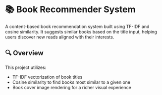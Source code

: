 # 📚 Book Recommender System

A content-based book recommendation system built using TF-IDF and cosine similarity. It suggests similar books based on the title input, helping users discover new reads aligned with their interests.

## 🔍 Overview

This project utilizes:
- TF-IDF vectorization of book titles
- Cosine similarity to find books most similar to a given one
- Book cover image rendering for a richer visual experience

